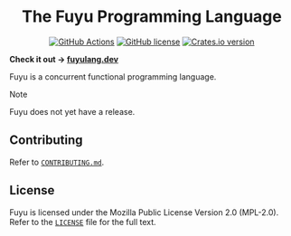 <h1 align="center">The Fuyu Programming Language</h1>
<p align="center">
  <a href="https://github.com/fuyulang/fuyu/actions"><img src="https://img.shields.io/github/actions/workflow/status/fuyulang/fuyu/ci.yml?branch=main&style=flat-square" alt="GitHub Actions"></a>
  <a href="https://github.com/fuyulang/fuyu/blob/main/LICENSE"><img src="https://img.shields.io/github/license/fuyulang/fuyu?style=flat-square" alt="GitHub license"></a>
  <a href="https://crates.io/crates/fuyu"><img src="https://img.shields.io/crates/v/fuyu?style=flat-square" alt="Crates.io version"></a>
</p>

**Check it out &rarr; [fuyulang.dev](https://fuyulang.dev)**

Fuyu is a concurrent functional programming language.

> [!NOTE]
> Fuyu does not yet have a release.



## Contributing

Refer to [`CONTRIBUTING.md`](./CONTRIBUTING.md).



## License

Fuyu is licensed under the Mozilla Public License Version 2.0 (MPL-2.0). Refer
to the [`LICENSE`](./LICENSE) file for the full text.
